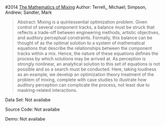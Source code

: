 #2014 [The Mathematics of Mixing](http://www.aes.org/e-lib/browse.cfm?elib=17081)
Author: Terrell,, Michael; Simpson, Andrew; Sandler, Mark
>Abstract: Mixing is a quintessential optimization problem. Given control of several component tracks, a balance must be struck that reflects a trade-off between engineering methods, artistic objectives, and auditory perceptual constraints. Formally, this balance can be thought of as the optimal solution to a system of mathematical equations that describe the relationships between the component tracks within a mix. Hence, the nature of these equations defines the process by which solutions may be arrived at. As perception is strongly nonlinear, an analytical solution to this set of equations is not possible and so a search must be conducted. Here, taking loudness as an example, we develop an optimization theory treatment of the problem of mixing, complete with case studies to illustrate how auditory perception can complicate the process, not least due to masking-related interactions.

Data Set: Not availabe

Source Code: Not availabe

Demo: Not availabe


